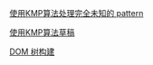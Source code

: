 [使用KMP算法处理完全未知的 pattern](https://github.com/apacheao/Frontend-01-Template/blob/master/week06/match/KMP%E7%AE%97%E6%B3%95/kmpSearch.js)

[使用KMP算法草稿](https://github.com/apacheao/Frontend-01-Template/blob/master/week06/match/KMP%E7%AE%97%E6%B3%95/txt)

[DOM 树构建](https://github.com/apacheao/Frontend-01-Template/blob/master/week06/parser.js)

